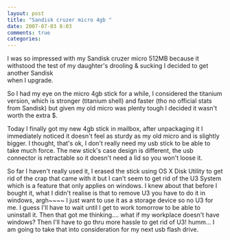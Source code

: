 ```yaml
---
layout: post
title: "Sandisk cruzer micro 4gb "
date: 2007-07-03 8:03
comments: true
categories: 
---
```


<p>I was so impressed with my Sandisk cruzer micro 512MB because it withstood the test of my daughter's drooling &amp; sucking I decided to get another Sandisk <br/>when I upgrade.</p><p>So I had my eye on the micro 4gb stick for a while, I considered the titanium version, which is stronger (titanium shell) and faster (tho no official stats from Sandisk) but given my old micro was plenty tough I decided it wasn't worth the extra $.</p><p>Today I finally got my new 4gb stick in mailbox, after unpackaging it I immediately noticed it doesn't feel as sturdy as my old micro and is slightly bigger. I thought, that's ok, I don't really need my usb stick to be able to take much force. The new stick's case design is different, the usb connector is retractable so it doesn't need a lid so you won't loose it. </p><p>So far I haven't really used it, I erased the stick using OS X Disk Utility to get rid of the crap that came with it but I can't seem to get rid of the U3 System which is a feature that only applies on windows. I knew about that before I bought it, what I didn't realise is that to remove U3 you have to do it in windows, argh~~~~ I just want to use it as a storage device so no U3 for me. I guess I'll have to wait until I get to work tomorrow to be able to uninstall it. Then that got me thinking.... what if my workplace doesn't have windows? Then I'll have to go thru more hassle to get rid of U3! humm... I am going to take that into consideration for my next usb flash drive. </p>
